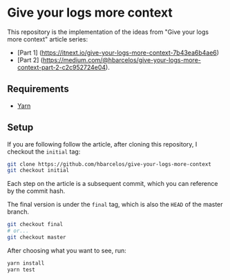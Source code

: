 # Give your logs more context

This repository is the implementation of the ideas from "Give your logs more context" article series:

- [Part 1] (https://itnext.io/give-your-logs-more-context-7b43ea6b4ae6) 
- [Part 2] (https://medium.com/@hbarcelos/give-your-logs-more-context-part-2-c2c952724e04).

## Requirements

- [Yarn](https://yarnpkg.com/en/docs/install)

## Setup

If you are following follow the article, after cloning this repository, I checkout the `initial` tag:

```bash
git clone https://github.com/hbarcelos/give-your-logs-more-context
git checkout initial
```

Each step on the article is a subsequent commit, which you can reference by the commit hash. 

The final version is under the `final` tag, which is also the `HEAD` of the master branch.

```bash
git checkout final
# or...
git checkout master
```

After choosing what you want to see, run:

```bash
yarn install
yarn test
```
